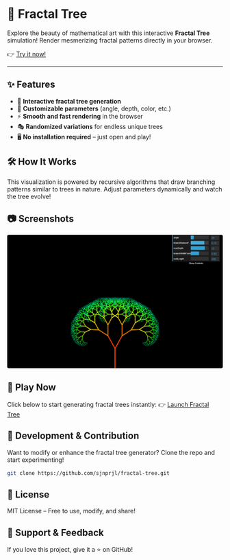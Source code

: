 # 🌳 Fractal Tree

Explore the beauty of mathematical art with this interactive **Fractal Tree** simulation! Render mesmerizing fractal patterns directly in your browser.

👉 [Try it now!](https://sjnprjl.github.io/fractal-tree/)

---

## ✨ Features
- 🌲 **Interactive fractal tree generation**
- 🎨 **Customizable parameters** (angle, depth, color, etc.)
- ⚡ **Smooth and fast rendering** in the browser
- 🎭 **Randomized variations** for endless unique trees
- 🖥️ **No installation required** – just open and play!

## 🛠️ How It Works
This visualization is powered by recursive algorithms that draw branching patterns similar to trees in nature. Adjust parameters dynamically and watch the tree evolve!

## 📷 Screenshots
<img style="border-radius: 4px" src="./assets/fractal-tree.png" />

## 🚀 Play Now
Click below to start generating fractal trees instantly:
👉 [Launch Fractal Tree](https://sjnprjl.github.io/fractal-tree/)

## 🔧 Development & Contribution
Want to modify or enhance the fractal tree generator? Clone the repo and start experimenting!
```bash
git clone https://github.com/sjnprjl/fractal-tree.git
```

## 📜 License
MIT License – Free to use, modify, and share!

## 🌟 Support & Feedback
If you love this project, give it a ⭐ on GitHub!
